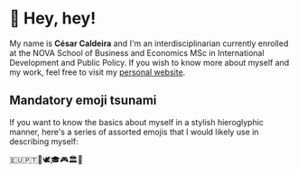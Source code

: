 # 👋 Hey, hey!

My name is **César Caldeira** and I'm an interdisciplinarian currently enrolled at the NOVA School of Business and Economics MSc in International Development and Public Policy. If you wish to know more about myself and my work, feel free to visit my [personal website](https://cesarcaldeira.pt/).

## Mandatory emoji tsunami

If you want to know the basics about myself in a stylish hieroglyphic manner, here's a series of assorted emojis that I would likely use in describing myself:

🇪🇺🇵🇹🗽🕊🎓🎮🏛🏺
